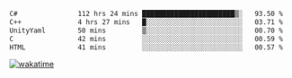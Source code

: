 <!--START_SECTION:waka-->

```txt
C#               112 hrs 24 mins ███████████████████████▒░   93.50 %
C++              4 hrs 27 mins   █░░░░░░░░░░░░░░░░░░░░░░░░   03.71 %
UnityYaml        50 mins         ▒░░░░░░░░░░░░░░░░░░░░░░░░   00.70 %
C                42 mins         ░░░░░░░░░░░░░░░░░░░░░░░░░   00.59 %
HTML             41 mins         ░░░░░░░░░░░░░░░░░░░░░░░░░   00.57 %
```

<!--END_SECTION:waka-->
[![wakatime](https://wakatime.com/badge/user/6c2f442e-41b4-42e3-bc06-d5d8203ad1da.svg)](https://wakatime.com/@6c2f442e-41b4-42e3-bc06-d5d8203ad1da)
